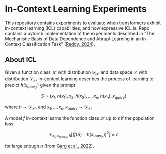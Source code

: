 # In-Context Learning Experiments
This repository contains experiments to evaluate when transformers exhibit in-context learning (ICL) capabilities, and how expressive ICL is. Repo contains a pytorch implementation of the experiments described in "The Mechanistic Basis of Data Dependence and Abrupt Learning in an In-Context Classification Task" ([Reddy, 2024](https://arxiv.org/pdf/2312.03002)).

## About ICL

Given a function class $\mathcal{H}$ with distribution $\mathcal{D}_ \mathcal{H}$ and data space $\mathcal{X}$ with distribution $\mathcal{D}_ \mathcal{X}$, in-context learning describes the process of learning to predict $h(x_{query})$ given the prompt

$$ S=(x_1, h(x_1), x_2, h(x_2), ..., x_n, h(x_n), x_{query}) $$

where $h \sim \mathcal{D}_ \mathcal{H}$, and $x_1, ..., x_n, x_{query} \sim \mathcal{D}_ \mathcal{X}$.

A model $f$ in-context learns the function class $\mathcal{H}$ up to $\epsilon$ if the population loss

$$ \mathbb{E}_ {x_i, x_{query}, h}\left[(f(S)-h(x_{query}))^2\right] \leq \epsilon $$

for large enough $n$ (from [Garg et al., 2022](https://arxiv.org/pdf/2208.01066)).

